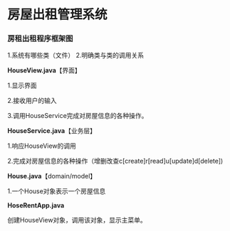 # 房屋出租管理系统

### 房租出租程序框架图
1.系统有哪些类（文件）
2.明确类与类的调用关系

**HouseView.java**【界面】

1.显示界面

2.接收用户的输入

3.调用HouseService完成对房屋信息的各种操作。

**HouseService.java**【业务层】

1.响应HouseView的调用

2.完成对房屋信息的各种操作（增删改查c[create]r[read]u[update]d[delete])

**House.java**【domain/model】

1.一个House对象表示一个房屋信息

**HoseRentApp.java**

创建HouseView对象，调用该对象，显示主菜单。





